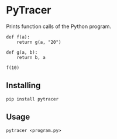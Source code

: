 # PyTracer

Prints function calls of the Python program.

    def f(a):
        return g(a, "20")

    def g(a, b):
        return b, a

    f(10)


## Installing ##

`pip install pytracer`

## Usage ##

`pytracer <program.py>`

